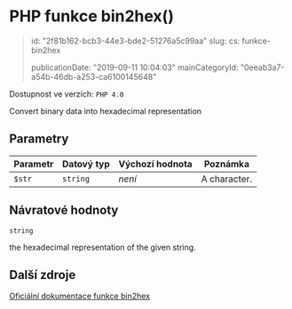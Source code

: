 PHP funkce bin2hex()
====================

> id: "2f81b162-bcb3-44e3-bde2-51276a5c99aa"
> slug:
> 	cs: funkce-bin2hex
>
> publicationDate: "2019-09-11 10:04:03"
> mainCategoryId: "0eeab3a7-a54b-46db-a253-ca6100145648"

Dostupnost ve verzích: `PHP 4.0`

Convert binary data into hexadecimal representation


Parametry
--------------

| Parametr | Datový typ | Výchozí hodnota | Poznámka |
|-----|-----|-----|-----|
| `$str` | `string` | *není* | A character. |


Návratové hodnoty
----------------

`string`

the hexadecimal representation of the given string.

Další zdroje
------------

[Oficiální dokumentace funkce bin2hex](https://www.php.net/manual/en/function.bin2hex.php)

